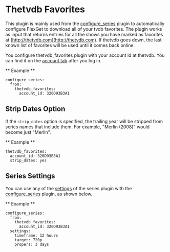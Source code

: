 # Thetvdb Favorites

This plugin is mainly used from the [configure_series](/Plugins/configure_series) plugin to automatically configure FlexGet to download all of your tvdb favorites. The plugin works as input that returns entries for all the shows you have marked as favorites at [http://thetvdb.com](http://thetvdb.com). If thetvdb goes down, the last known list of favorites will be used until it comes back online. 

You configure thetvdb_favorites plugin with your account id at thetvdb. You can find it on the [account tab](http://thetvdb.com/?tab=userinfo) after you log in.

** Example **

```
configure_series:
  from:
    thetvdb_favorites:
      account_id: 320D93B3A1
```

## Strip Dates Option

If the `strip_dates` option is specified, the trailing year will be stripped from series names that include them. For example, "Merlin (2008)" would become just "Merlin".

** Example **
```
thetvdb_favorites:
  account_id: 320D93B3A1
  strip_dates: yes
```

## Series Settings

You can use any of the [settings](/Plugins/series#Settings) of the series plugin with the [configure_series](/Plugins/configure_series) plugin, as shown below.

** Example **

```
configure_series:
  from:
    thetvdb_favorites:
      account_id: 320D93B3A1
  settings:
    timeframe: 12 hours
    target: 720p
    propers: 3 days
```